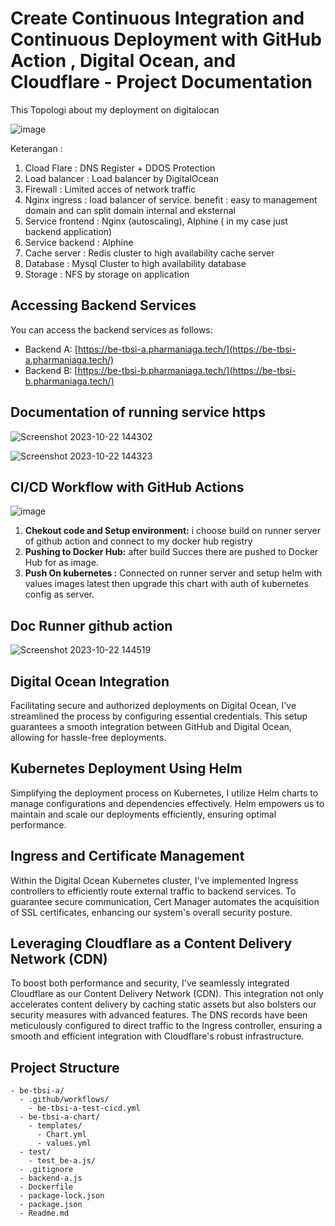 # Create Continuous Integration and Continuous Deployment with GitHub Action , Digital Ocean, and Cloudflare - Project Documentation

This Topologi about my deployment on digitalocan 


![image](https://github.com/RiziqStankovic/be-tbsi-a/assets/86700754/50ba4bba-4695-4d19-9bde-a9976b2038e5)


Keterangan :
1. Cload Flare : DNS Register + DDOS Protection
2. Load balancer : Load balancer by DigitalOcean
3. Firewall : Limited acces of network traffic
4. Nginx ingress : load balancer of service. benefit : easy to management domain and can split domain internal and eksternal
5. Service frontend : Nginx (autoscaling), Alphine ( in my case just backend application) 
6. Service backend : Alphine
7. Cache server : Redis cluster to high availability cache server
8. Database : Mysql Cluster to high availability database
9. Storage : NFS by storage on application

## Accessing Backend Services

You can access the backend services as follows:

- Backend A: [https://be-tbsi-a.pharmaniaga.tech/](https://be-tbsi-a.pharmaniaga.tech/)
- Backend B: [https://be-tbsi-b.pharmaniaga.tech/](https://be-tbsi-b.pharmaniaga.tech/)

## Documentation of running service https

![Screenshot 2023-10-22 144302](https://github.com/RiziqStankovic/be-tbsi-a/assets/86700754/fdfb6c38-a32c-44bf-be27-52d2cc8572e9)


![Screenshot 2023-10-22 144323](https://github.com/RiziqStankovic/be-tbsi-a/assets/86700754/608a85bb-2712-4499-bb22-1aa50baf7bd3)


## CI/CD Workflow with GitHub Actions

![image](https://github.com/RiziqStankovic/be-tbsi-a/assets/86700754/84ce2040-ce51-4250-9284-c041f8ec32b2)


1. **Chekout code and Setup environment:** i choose build on runner server of github action and connect to my docker hub registry
2. **Pushing to Docker Hub:** after build Succes there are pushed to Docker Hub for as image.
3. **Push On kubernetes :** Connected on runner server and setup helm with values images latest then upgrade this chart with auth of kubernetes config as server.

## Doc Runner github action

![Screenshot 2023-10-22 144519](https://github.com/RiziqStankovic/be-tbsi-a/assets/86700754/2433879e-cb30-4041-9cd4-0aafb5d06e8f)


## Digital Ocean Integration

Facilitating secure and authorized deployments on Digital Ocean, I've streamlined the process by configuring essential credentials. This setup guarantees a smooth integration between GitHub and Digital Ocean, allowing for hassle-free deployments.

## Kubernetes Deployment Using Helm

Simplifying the deployment process on Kubernetes, I utilize Helm charts to manage configurations and dependencies effectively. Helm empowers us to maintain and scale our deployments efficiently, ensuring optimal performance.

## Ingress and Certificate Management

Within the Digital Ocean Kubernetes cluster, I've implemented Ingress controllers to efficiently route external traffic to backend services. To guarantee secure communication, Cert Manager automates the acquisition of SSL certificates, enhancing our system's overall security posture.

## Leveraging Cloudflare as a Content Delivery Network (CDN)

To boost both performance and security, I've seamlessly integrated Cloudflare as our Content Delivery Network (CDN). This integration not only accelerates content delivery by caching static assets but also bolsters our security measures with advanced features. The DNS records have been meticulously configured to direct traffic to the Ingress controller, ensuring a smooth and efficient integration with Cloudflare's robust infrastructure.

## Project Structure


```
- be-tbsi-a/
  - .github/workflows/
    - be-tbsi-a-test-cicd.yml
  - be-tbsi-a-chart/
    - templates/
      - Chart.yml
      - values.yml
  - test/
    - test_be-a.js/
  - .gitignore
  - backend-a.js
  - Dockerfile
  - package-lock.json
  - package.json
  - Readme.md
```
